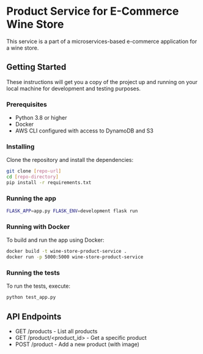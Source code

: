 # Product Service for E-Commerce Wine Store

This service is a part of a microservices-based e-commerce application for a wine store.

## Getting Started

These instructions will get you a copy of the project up and running on your local machine for development and testing purposes.

### Prerequisites

- Python 3.8 or higher
- Docker
- AWS CLI configured with access to DynamoDB and S3

### Installing

Clone the repository and install the dependencies:

```bash
git clone [repo-url]
cd [repo-directory]
pip install -r requirements.txt
```

### Running the app

```bash
FLASK_APP=app.py FLASK_ENV=development flask run
```

### Running with Docker

To build and run the app using Docker:

```bash
docker build -t wine-store-product-service .
docker run -p 5000:5000 wine-store-product-service
```

### Running the tests

To run the tests, execute:

```bash
python test_app.py
```

## API Endpoints

- GET /products - List all products
- GET /product/<product_id> - Get a specific product
- POST /product - Add a new product (with image)

